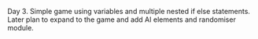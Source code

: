 Day 3. 
Simple game using variables and multiple nested if else statements. 
Later plan to expand to the game and add AI elements and randomiser module.
